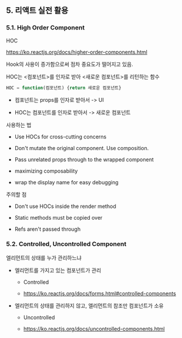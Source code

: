 ## 5. 리액트 실전 활용

### 5.1. High Order Component

HOC

https://ko.reactjs.org/docs/higher-order-components.html



Hook의 사용이 증가함으로써 점차 중요도가 떨어지고 있음.

HOC는 <컴포넌트>를 인자로 받아 <새로운 컴포넌트>를 리턴하는 함수

```jsx
HOC = function(컴포넌트) {return 새로운 컴포넌트}
```

 

- 컴포넌트는 props를 인자로 받아서 -> UI

- HOC는 컴포넌트를 인자로 받아서 -> 새로운 컴포넌트



사용하는 법

- Use HOCs for cross-cutting concerns

- Don't mutate the original component. Use composition.

- Pass unrelated props through to the wrapped component

- maximizing composability

- wrap the display name for easy debugging



주의할 점

- Don't use HOCs inside the render method

- Static methods must be copied over

- Refs aren't passed through





### 5.2. Controlled, Uncontrolled Component



엘리먼트의 상태를 누가 관리하느냐

- 엘리먼트를 가지고 있는 컴포넌트가 관리
  
  - Controlled
  
  - https://ko.reactjs.org/docs/forms.html#controlled-components

- 엘리먼트의 상태를 관리하지 않고, 엘리먼트의 참조만 컴포넌트가 소유
  
  - Uncontrolled
  
  - https://ko.reactjs.org/docs/uncontrolled-components.html


